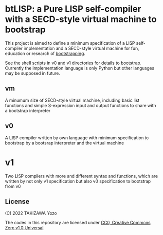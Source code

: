 # btLISP: a Pure LISP self-compiler with a SECD-style virtual machine to bootstrap

This project is aimed to define a minimum specification of a LISP self-compiler implementation and a SECD-style virtual machine for fun, education or research of [bootstrapping](https://en.wikipedia.org/wiki/Bootstrapping_(compilers)).

See the shell scripts in v0 and v1 directories for details to bootstrap. Currently the implementation language is only Python but other languages may be supposed in future.

## vm

A minumum size of SECD-style virtual machine, including basic list functions and simple S-expression input and output functions to share with a bootstrap interpreter

## v0

A LISP compiler written by own language with minimum specification to bootstrap by a bootsrap interpreter and the virtual machine

# v1

Two LISP compilers with more and different syntax and functions, which are written by not only v1 specification but also v0 specification to bootstrap from v0


## License

(C) 2022 TAKIZAWA Yozo

The codes in this repository are licensed under [CC0, Creative Commons Zero v1.0 Universal](https://creativecommons.org/publicdomain/zero/1.0/)

